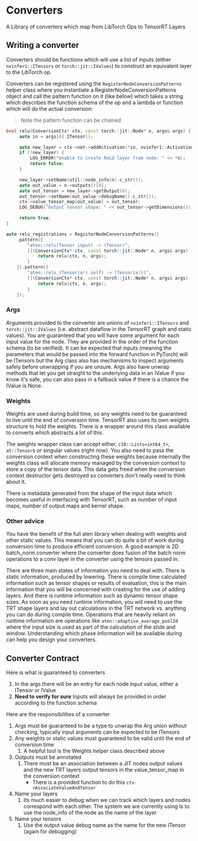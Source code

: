 # Converters

A Library of converters which map from LibTorch Ops to TensorRT Layers

## Writing a converter
Converters should be functions which will use a list of inputs (either `nvinfer1::ITensors` or `torch::jit::IValues`) to construct an equivalent layer to the LibTorch op.

Converters can be registered using the `RegisterNodeConversionPatterns` helper class where you instantiate a RegisterNodeConversionPatterns object and call the pattern function on it (like below) which takes a string which describes the function schema of the op and a lambda or function which will do the actual conversion:
> Note the pattern function can be chained

``` C++
bool relu(ConversionCtx* ctx, const torch::jit::Node* n, args& args) {
     auto in = args[0].ITensor();

     auto new_layer = ctx->net->addActivation(*in, nvinfer1::ActivationType::kRELU);
     if (!new_layer) {
         LOG_ERROR("Unable to create ReLU layer from node: " << *n);
         return false;
     }

     new_layer->setName(util::node_info(n).c_str());
     auto out_value = n->outputs()[0];
     auto out_tensor = new_layer->getOutput(0);
     out_tensor->setName(out_value->debugName().c_str());
     ctx->value_tensor_map[out_value] = out_tensor;
     LOG_DEBUG("Output tensor shape: " << out_tensor->getDimensions());

     return true;
}

auto relu_registrations = RegisterNodeConversionPatterns()
    .pattern({
        "aten::relu(Tensor input) -> (Tensor)",
        [](ConversionCtx* ctx, const torch::jit::Node* n, args& args) -> bool {
            return relu(ctx, n, args);
        }
    }).pattern({
        "aten::relu_(Tensor(a!) self) -> (Tensor(a!))",
        [](ConversionCtx* ctx, const torch::jit::Node* n, args& args) -> bool {
            return relu(ctx, n, args);
        }
    });

```

### Args

Arguments provided to the converter are unions of `nvinfer1::ITensors` and `torch::jit::IValues` (i.e. abstract dataflow in the TensorRT graph and static values). You are guaranteed that you will have some argument for each input value for the node. They are provided in the order of the function schema (to be verified). It can be expected that inputs (meaning the parameters that would be passed into the forward function in PyTorch) will be ITensors but the Arg class also has mechanisms to inspect arguments safely before unwrapping if you are unsure. Args also have unwrap methods that let you get straight to the underlying data in an IValue if you know it's safe, you can also pass in a fallback value if there is a chance the IValue is None.

### Weights

Weights are used during build time, so any weights need to be guaranteed to live until the end of conversion time. TensorRT also uses its own weights structure to hold the weights. There is a wrapper around this class available to converts which abstracts a lot of this.

The weights wrapper class can accept either, `c10::Lists<int64_t>`, `at::Tensor`s or singular values (right now). You also need to pass the conversion context when constructing these weights because internally the weights class will allocate memory managed by the conversion context to store a copy of the tensor data. This data gets freed when the conversion context destructor gets destroyed so converters don't really need to think about it.

There is metadata generated from the shape of the input data which becomes useful in interfacing with TensorRT, such as number of input maps, number of output maps and kernel shape.

### Other advice

You have the benefit of the full aten library when dealing with weights and other static values. This means that you can do quite a bit of work during conversion time to produce efficient conversion. A good example is 2D batch_norm converter where the converter does fusion of the batch norm operations to a conv layer in the converter using the tensors passed in.

There are three main states of information you need to deal with. There is static information, produced by lowering. There is compile time calculated information such as tensor shapes or results of evaluation, this is the main information that you will be concerned with creating for the use of adding layers. And there is runtime information such as dynamic tensor shape sizes. As soon as you need runtime information, you will need to use the TRT shape layers and lay out calculations in the TRT network vs. anything you can do during compile time. Operations that are heavily reliant on runtime information are operations like `aten::adaptive_average_pool2d` where the input size is used as part of the calculation of the stide and window. Understanding which phase information will be available during can help you design your converters.

## Converter Contract

Here is what is guaranteed to converters

1. In the args there will be an entry for each node input value, either a ITensor or IValue
2. **Need to verify for sure** Inputs will always be provided in order according to the function schema

Here are the responsibilities of a converter

1.  Args must be guaranteed to be a type to unwrap the Arg union without checking, typically input arguments can be expected to be ITensors
2. Any weights or static values must guaranteed to be valid until the end of conversion time
   1. A helpful tool is the Weights helper class described above
3. Outputs must be annotated
   1. There must be an association between a JIT nodes output values and the new TRT layers output tensors in the value_tensor_map in the conversion context
      - There is a provided function to do this `ctx->AssociateValueAndTensor`
4. Name your layers
   1. Its much easier to debug when we can track which layers and nodes correspond with each other.  The system we are currently using is to use the node_info of the node as the name of the layer
5. Name your tensors
   1. Use the output value debug name as the name for the new ITensor (again for debugging)
